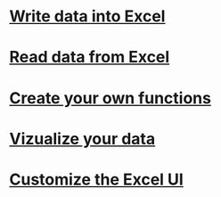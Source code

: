 # [Write data into Excel](create-excel.md)
# [Read data from Excel](read-excel.md)
# [Create your own functions](custom-function.md)
# [Vizualize your data](data-viz.md)
# [Customize the Excel UI](excel-ui.md)
